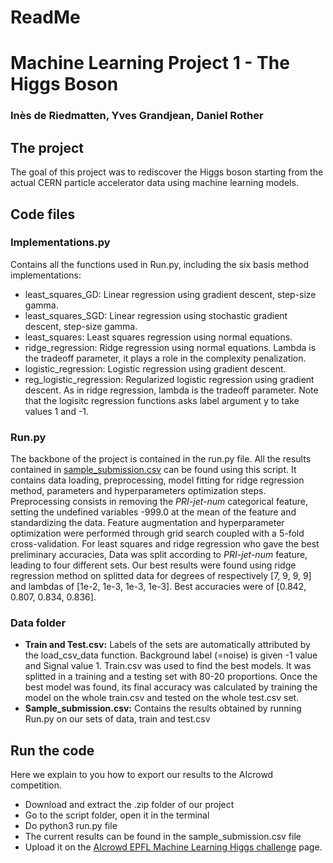# ReadMe
# Machine Learning Project 1 - The Higgs Boson
### Inès de Riedmatten, Yves Grandjean, Daniel Rother


##  The project
The goal of this project was to rediscover the Higgs boson starting from the actual CERN particle accelerator data using machine learning models. 

##  Code files

### Implementations.py
Contains all the functions used in Run.py, including the six basis method implementations:
+ least_squares_GD: Linear regression using gradient descent, step-size gamma. 
+ least_squares_SGD: Linear regression using stochastic gradient descent, step-size gamma.
+ least_squares: Least squares regression using normal equations.
+ ridge_regression: Ridge regression using normal equations. Lambda is the tradeoff parameter, it plays a role in the complexity penalization. 
+ logistic_regression: Logistic regression using gradient descent.
+ reg_logistic_regression: Regularized logistic regression using gradient descent. As in ridge regression, lambda is the tradeoff parameter. 
Note that the logisitc regression functions asks label argument y to  take values 1 and -1.


### Run.py

The backbone of the project is contained in the run.py file. All the results contained in [sample_submission.csv]() can be found using this script. It contains data loading, preprocessing,  model fitting for ridge regression method, parameters and hyperparameters optimization steps. Preprocessing consists in removing the _PRI-jet-num_ categorical feature, setting the undefined variables -999.0 at the mean of the feature and standardizing the data. Feature augmentation and hyperparameter optimization were performed through grid search coupled with a 5-fold cross-validation. For least squares and ridge regression who gave the best preliminary accuracies, Data was split according to _PRI-jet-num_ feature, leading to four different sets. Our best results were found using ridge regression method on splitted data for degrees of respectively [7, 9, 9, 9] and lambdas of [1e-2, 1e-3, 1e-3, 1e-3]. Best accuracies were of [0.842, 0.807, 0.834, 0.836].


### Data folder

+ **Train and Test.csv:** Labels of the sets are automatically attributed by the load_csv_data function. Background label (=noise) is given -1 value and Signal value 1. Train.csv was used to find the best models. It was splitted in a training and a testing set with 80-20 proportions. Once the best model was found, its final accuracy was calculated by training the model on the whole train.csv and tested on the whole test.csv set.
+ **Sample_submission.csv:** Contains the results obtained by running Run.py on our sets of data, train and test.csv


## Run the code
Here we explain to you how to export our results to the AIcrowd competition.
+ Download and extract the .zip folder of our project
+ Go to the script folder, open it in the terminal
+ Do python3 run.py file
+ The current results can be found in the sample_submission.csv file
+ Upload it on the [AIcrowd EPFL Machine Learning Higgs challenge](https://www.aicrowd.com/challenges/epfl-machine-learning-higgs) page.
